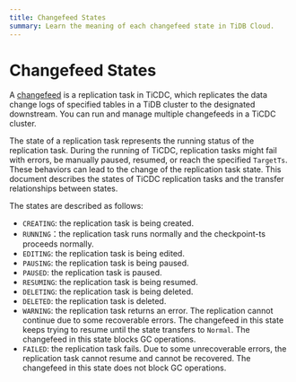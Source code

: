 ```yaml
---
title: Changefeed States
summary: Learn the meaning of each changefeed state in TiDB Cloud.
---
```


# Changefeed States

A [changefeed](/tidb-cloud/changefeed-overview.md) is a replication task in TiCDC, which replicates the data change logs of specified tables in a TiDB cluster to the designated downstream. You can run and manage multiple changefeeds in a TiCDC cluster.

The state of a replication task represents the running status of the replication task. During the running of TiCDC, replication tasks might fail with errors, be manually paused, resumed, or reach the specified `TargetTs`. These behaviors can lead to the change of the replication task state. This document describes the states of TiCDC replication tasks and the transfer relationships between states.

The states are described as follows:

- `CREATING`: the replication task is being created.
- `RUNNING`：the replication task runs normally and the checkpoint-ts proceeds normally.
- `EDITING`: the replication task is being edited.
- `PAUSING`: the replication task is being paused.
- `PAUSED`: the replication task is paused.
- `RESUMING`: the replication task is being resumed.
- `DELETING`: the replication task is being deleted.
- `DELETED`: the replication task is deleted.
- `WARNING`: the replication task returns an error. The replication cannot continue due to some recoverable errors. The changefeed in this state keeps trying to resume until the state transfers to `Normal`. The changefeed in this state blocks GC operations.
- `FAILED`: the replication task fails. Due to some unrecoverable errors, the replication task cannot resume and cannot be recovered. The changefeed in this state does not block GC operations.
